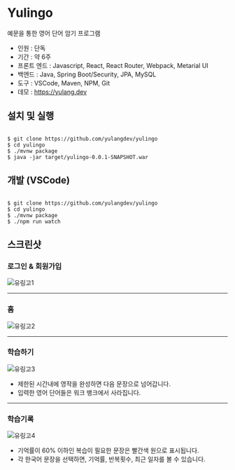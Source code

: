 # Yulingo
예문을 통한 영어 단어 암기 프로그램

* 인원 : 단독
* 기간 : 약 6주
* 프론트 엔드 : Javascript, React, React Router, Webpack, Metarial UI
* 백엔드 : Java, Spring Boot/Security, JPA, MySQL
* 도구 : VSCode, Maven, NPM, Git
* 데모 : https://yulang.dev

## 설치 및 실행
<pre><code>
$ git clone https://github.com/yulangdev/yulingo
$ cd yulingo
$ ./mvnw package
$ java -jar target/yulingo-0.0.1-SNAPSHOT.war
</code></pre>

## 개발 (VSCode)
<pre><code>
$ git clone https://github.com/yulangdev/yulingo
$ cd yulingo
$ ./mvnw package
$ ./npm run watch
</code></pre>

## 스크린샷
### 로그인 & 회원가입
![유링고1](https://user-images.githubusercontent.com/68100240/89379400-b9925b00-d730-11ea-8ffe-8155e0e30e34.png)

***

### 홈
![유링고2](https://user-images.githubusercontent.com/68100240/89379404-ba2af180-d730-11ea-80f9-7102cfaaee32.png)

***

### 학습하기
![유링고3](https://user-images.githubusercontent.com/68100240/89379406-bac38800-d730-11ea-82b7-98eab9adebc5.png)
* 제한된 시간내에 영작을 완성하면 다음 문장으로 넘어갑니다.
* 입력한 영어 단어들은 워크 뱅크에서 사라집니다.

***

### 학습기록
![유링고4](https://user-images.githubusercontent.com/68100240/89379408-bb5c1e80-d730-11ea-862d-f820c5181584.png)
* 기억률이 60% 이하인 복습이 필요한 문장은 빨간색 원으로 표시됩니다.
* 각 한국어 문장을 선택하면, 기억률, 반복횟수, 최근 일자를 볼 수 있습니다.
